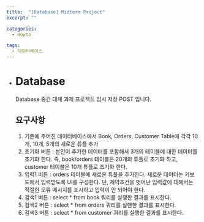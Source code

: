 ```yaml
---
title:  "[Database] Midterm Project"
excerpt: ""

categories:
  - Howto

tags:
  - 데이터베이스
---
```


- # Database

  Database 중간 대체 과제 프로젝트 임시 저장 POST 입니다.

  

  ## 요구사항
  
  1. 기존에 주어진 데이터베이스에서 Book, Orders, Customer Table에 각각 10개, 10개, 5개의 새로운 튜플 추가
  2. 초기화 버튼 : 본인이 추가한 데이터를 포함해서 3개의 테이블에 대한 데이터를 초기화 한다. 즉, book/orders 테이블은 20개의 튜플로 초기화 하고, customer 테이블은 10개 튜플로 초기화 한다.
  3. 입력1 버튼 : orders 테이블에 새로운 튜플을 추가한다. 새로운 데이터는 키보드에서 입력받도록 UI를 구성한다. 단, 제약조건을 벗어난 입력값에 대해서는 적절한 오류 메시지를 표시하고 입력이 안 되어야 한다. 
  4. 검색1 버튼 : select * from book 쿼리를 실행한 결과를 표시한다.
  5. 검색2 버튼 : select * from orders 쿼리를 실핸한 결과를 표시한다.
  6. 검색3 버튼 : select * from customer 쿼리를 실행한 결과를 표시한다.
  
  
  

